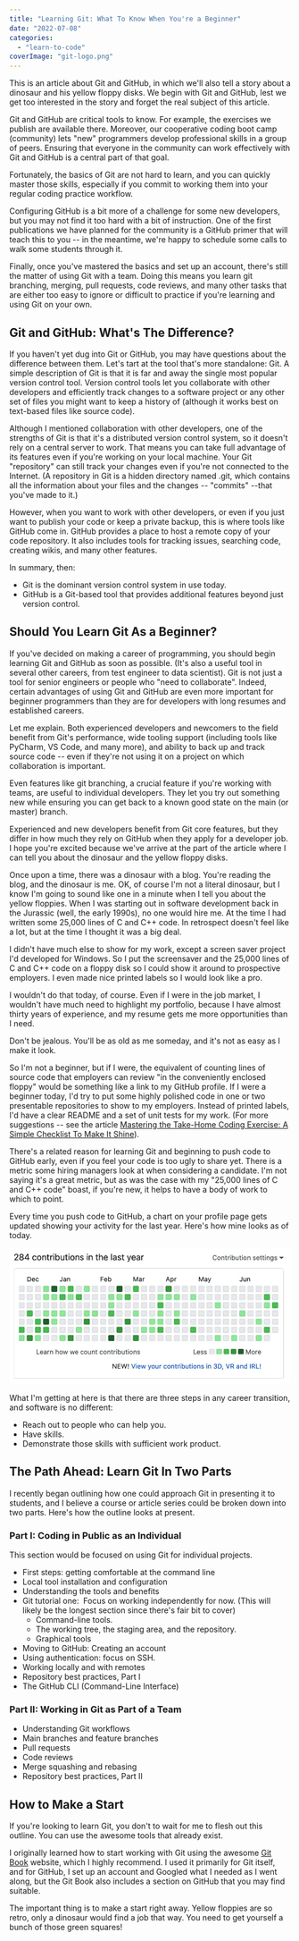 ```yaml
---
title: "Learning Git: What To Know When You're a Beginner"
date: "2022-07-08"
categories: 
  - "learn-to-code"
coverImage: "git-logo.png"
---
```


This is an article about Git and GitHub, in which we'll also tell a story about a dinosaur and his yellow floppy disks. We begin with Git and GitHub, lest we get too interested in the story and forget the real subject of this article.

Git and GitHub are critical tools to know. For example, the exercises we publish are available there. Moreover, our cooperative coding boot camp (community) lets "new" programmers develop professional skills in a group of peers. Ensuring that everyone in the community can work effectively with Git and GitHub is a central part of that goal.

Fortunately, the basics of Git are not hard to learn, and you can quickly master those skills, especially if you commit to working them into your regular coding practice workflow.

Configuring GitHub is a bit more of a challenge for some new developers, but you may not find it too hard with a bit of instruction. One of the first publications we have planned for the community is a GitHub primer that will teach this to you -- in the meantime, we're happy to schedule some calls to walk some students through it.

Finally, once you've mastered the basics and set up an account, there's still the matter of using Git with a team. Doing this means you learn git branching, merging, pull requests, code reviews, and many other tasks that are either too easy to ignore or difficult to practice if you're learning and using Git on your own.

## Git and GitHub: What's The Difference?

If you haven't yet dug into Git or GitHub, you may have questions about the difference between them. Let's tart at the tool that's more standalone: Git. A simple description of Git is that it is far and away the single most popular version control tool. Version control tools let you collaborate with other developers and efficiently track changes to a software project or any other set of files you might want to keep a history of (although it works best on text-based files like source code).

Although I mentioned collaboration with other developers, one of the strengths of Git is that it's a distributed version control system, so it doesn't rely on a central server to work. That means you can take full advantage of its features even if you're working on your local machine. Your Git "repository" can still track your changes even if you're not connected to the Internet. (A repository in Git is a hidden directory named .git, which contains all the information about your files and the changes -- "commits" --that you've made to it.)

However, when you want to work with other developers, or even if you just want to publish your code or keep a private backup, this is where tools like GitHub come in. GitHub provides a place to host a remote copy of your code repository. It also includes tools for tracking issues, searching code, creating wikis, and many other features.

In summary, then:

- Git is the dominant version control system in use today.
- GitHub is a Git-based tool that provides additional features beyond just version control.

## Should You Learn Git As a Beginner?

If you've decided on making a career of programming, you should begin learning Git and GitHub as soon as possible. (It's also a useful tool in several other careers, from test engineer to data scientist). Git is not just a tool for senior engineers or people who "need to collaborate". Indeed, certain advantages of using Git and GitHub are even more important for beginner programmers than they are for developers with long resumes and established careers.

Let me explain. Both experienced developers and newcomers to the field benefit from Git's performance, wide tooling support (including tools like PyCharm, VS Code, and many more), and ability to back up and track source code -- even if they're not using it on a project on which collaboration is important.

Even features like git branching, a crucial feature if you're working with teams, are useful to individual developers. They let you try out something new while ensuring you can get back to a known good state on the main (or master) branch.

Experienced and new developers benefit from Git core features, but they differ in how much they rely on GitHub when they apply for a developer job. I hope you're excited because we've arrive at the part of the article where I can tell you about the dinosaur and the yellow floppy disks.

Once upon a time, there was a dinosaur with a blog. You're reading the blog, and the dinosaur is me. OK, of course I'm not a literal dinosaur, but I know I'm going to sound like one in a minute when I tell you about the yellow floppies. When I was starting out in software development back in the Jurassic (well, the early 1990s), no one would hire me. At the time I had written some 25,000 lines of C and C++ code. In retrospect doesn't feel like a lot, but at the time I thought it was a big deal.

I didn't have much else to show for my work, except a screen saver project I'd developed for Windows. So I put the screensaver and the 25,000 lines of C and C++ code on a floppy disk so I could show it around to prospective employers. I even made nice printed labels so I would look like a pro.

I wouldn't do that today, of course. Even if I were in the job market, I wouldn't have much need to highlight my portfolio, because I have almost thirty years of experience, and my resume gets me more opportunities than I need.

Don't be jealous. You'll be as old as me someday, and it's not as easy as I make it look.

So I'm not a beginner, but if I were, the equivalent of counting lines of source code that employers can review "in the conveniently enclosed floppy" would be something like a link to my GitHub profile. If I were a beginner today, I'd try to put some highly polished code in one or two presentable repositories to show to my employers. Instead of printed labels, I'd have a clear README and a set of unit tests for my work. (For more suggestions -- see the article [Mastering the Take-Home Coding Exercise: A Simple Checklist To Make It Shine](https://codesolid.com/mastering-the-take-home-coding-exercise-final-steps/)).

There's a related reason for learning Git and beginning to push code to GitHub early, even if you feel your code is too ugly to share yet. There is a metric some hiring managers look at when considering a candidate. I'm not saying it's a great metric, but as was the case with my "25,000 lines of C and C++ code" boast, if you're new, it helps to have a body of work to which to point.  
  
Every time you push code to GitHub, a chart on your profile page gets updated showing your activity for the last year. Here's how mine looks as of today.

![](images/image.png)

What I'm getting at here is that there are three steps in any career transition, and software is no different:

- Reach out to people who can help you.
- Have skills.
- Demonstrate those skills with sufficient work product.

## The Path Ahead: Learn Git In Two Parts

I recently began outlining how one could approach Git in presenting it to students, and I believe a course or article series could be broken down into two parts. Here's how the outline looks at present.

### Part I: Coding in Public as an Individual

This section would be focused on using Git for individual projects.

- First steps: getting comfortable at the command line
- Local tool installation and configuration
- Understanding the tools and benefits
- Git tutorial one:  Focus on working independently for now. (This will likely be the longest section since there's fair bit to cover)
    - Command-line tools.
    - The working tree, the staging area, and the repository.
    - Graphical tools
- Moving to GitHub: Creating an account
- Using authentication: focus on SSH.
- Working locally and with remotes
- Repository best practices, Part I
- The GitHub CLI (Command-Line Interface)

### Part II: Working in Git as Part of a Team

- Understanding Git workflows
- Main branches and feature branches
- Pull requests
- Code reviews
- Merge squashing and rebasing
- Repository best practices, Part II

## How to Make a Start

If you're looking to learn Git, you don't to wait for me to flesh out this outline. You can use the awesome tools that already exist.

I originally learned how to start working with Git using the awesome [Git Book](https://git-scm.com/book/en/v2) website, which I highly recommend. I used it primarily for Git itself, and for GitHub, I set up an account and Googled what I needed as I went along, but the Git Book also includes a section on GitHub that you may find suitable.

The important thing is to make a start right away. Yellow floppies are so retro, only a dinosaur would find a job that way. You need to get yourself a bunch of those green squares!
